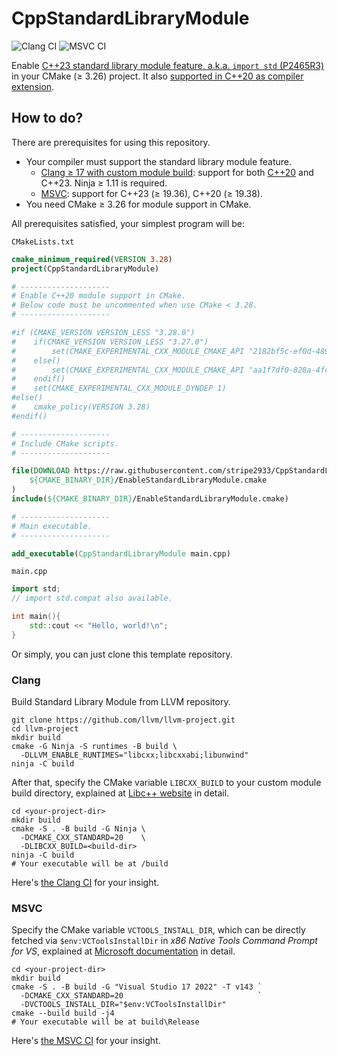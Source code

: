 # CppStandardLibraryModule

![Clang CI](https://github.com/stripe2933/CppStandardLibraryModule/actions/workflows/clang.yml/badge.svg)
![MSVC CI](https://github.com/stripe2933/CppStandardLibraryModule/actions/workflows/msvc.yml/badge.svg)

Enable [C++23 standard library module feature, a.k.a. `import std` (P2465R3)](https://wg21.link/P2465R3) in your CMake (≥ 3.26) project.
It also [supported in C++20 as compiler extension](https://github.com/microsoft/STL/issues/3945).

## How to do?

There are prerequisites for using this repository.

- Your compiler must support the standard library module feature.
  - [Clang ≥ 17 with custom module build](https://libcxx.llvm.org/Modules.html): support for both [C++20](https://reviews.llvm.org/D158358) and C++23. Ninja ≥ 1.11 is required.
  - [MSVC](https://learn.microsoft.com/en-us/cpp/cpp/tutorial-import-stl-named-module?view=msvc-170): support for C++23 (≥ 19.36), C++20 (≥ 19.38).
- You need CMake ≥ 3.26 for module support in CMake.

All prerequisites satisfied, your simplest program will be:

`CMakeLists.txt`
```cmake
cmake_minimum_required(VERSION 3.28)
project(CppStandardLibraryModule)

# --------------------
# Enable C++20 module support in CMake.
# Below code must be uncommented when use CMake < 3.28.
# --------------------

#if (CMAKE_VERSION VERSION_LESS "3.28.0")
#    if(CMAKE_VERSION VERSION_LESS "3.27.0")
#        set(CMAKE_EXPERIMENTAL_CXX_MODULE_CMAKE_API "2182bf5c-ef0d-489a-91da-49dbc3090d2a")
#    else()
#        set(CMAKE_EXPERIMENTAL_CXX_MODULE_CMAKE_API "aa1f7df0-828a-4fcd-9afc-2dc80491aca7")
#    endif()
#    set(CMAKE_EXPERIMENTAL_CXX_MODULE_DYNDEP 1)
#else()
#    cmake_policy(VERSION 3.28)
#endif()

# --------------------
# Include CMake scripts.
# --------------------

file(DOWNLOAD https://raw.githubusercontent.com/stripe2933/CppStandardLibraryModule/main/cmake/EnableStandardLibraryModule.cmake
    ${CMAKE_BINARY_DIR}/EnableStandardLibraryModule.cmake
)
include(${CMAKE_BINARY_DIR}/EnableStandardLibraryModule.cmake)

# --------------------
# Main executable.
# --------------------

add_executable(CppStandardLibraryModule main.cpp)
```

`main.cpp`
```c++
import std;
// import std.compat also available.

int main(){
    std::cout << "Hello, world!\n";
}
```

Or simply, you can just clone this template repository.

### Clang

Build Standard Library Module from LLVM repository.

```shell
git clone https://github.com/llvm/llvm-project.git
cd llvm-project
mkdir build
cmake -G Ninja -S runtimes -B build \
  -DLLVM_ENABLE_RUNTIMES="libcxx;libcxxabi;libunwind"
ninja -C build
```

After that, specify the CMake variable `LIBCXX_BUILD` to your custom module build directory, explained at [Libc++ website](https://libcxx.llvm.org/Modules.html) in detail.

```shell
cd <your-project-dir>
mkdir build
cmake -S . -B build -G Ninja \
  -DCMAKE_CXX_STANDARD=20    \
  -DLIBCXX_BUILD=<build-dir>
ninja -C build
# Your executable will be at /build
```

Here's [the Clang CI](.github/workflows/clang.yml) for your insight.

### MSVC

Specify the CMake variable `VCTOOLS_INSTALL_DIR`, which can be directly fetched 
via `$env:VCToolsInstallDir` in *x86 Native Tools Command Prompt for VS*, explained at [Microsoft documentation](https://learn.microsoft.com/en-us/cpp/cpp/tutorial-import-stl-named-module?view=msvc-170)
in detail.

```shell
cd <your-project-dir>
mkdir build
cmake -S . -B build -G "Visual Studio 17 2022" -T v143 `
  -DCMAKE_CXX_STANDARD=20                              `
  -DVCTOOLS_INSTALL_DIR="$env:VCToolsInstallDir"
cmake --build build -j4
# Your executable will be at build\Release
```

Here's [the MSVC CI](.github/workflows/msvc.yml) for your insight.